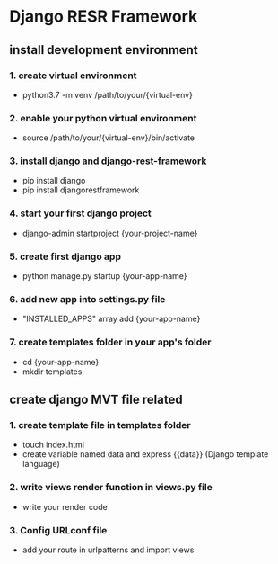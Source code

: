 # Django RESR Framework

## install development environment
### 1. create virtual environment
* python3.7 -m venv /path/to/your/{virtual-env}
### 2. enable your python virtual environment
* source /path/to/your/{virtual-env}/bin/activate
### 3. install django and django-rest-framework
* pip install django
* pip install djangorestframework
### 4. start your first django project
* django-admin startproject {your-project-name}
### 5. create first django app
* python manage.py startup {your-app-name}
### 6. add new app into settings.py file
* "INSTALLED_APPS" array add {your-app-name}
### 7. create templates folder in your app's folder
* cd {your-app-name}
* mkdir templates
## create django MVT file related
### 1. create template file in templates folder
* touch index.html
* create variable named data and express {{data}} (Django template language)
### 2. write views render function in views.py file
* write your render code
### 3. Config URLconf file
* add your route in urlpatterns and import views
